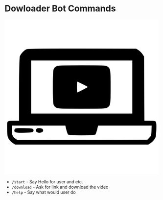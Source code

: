 # Dowloader Bot Commands

[![alt text](icon.svg)](https://botanim.to.digital)

- `/start` - Say Hello for user and etc.
- `/download` - Ask for link and download the video
- `/help` - Say what would user do


